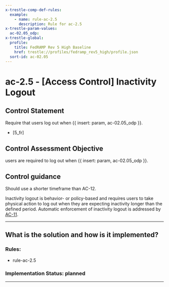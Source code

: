 ```yaml
---
x-trestle-comp-def-rules:
  example:
    - name: rule-ac-2.5
      description: Rule for ac-2.5
x-trestle-param-values:
  ac-02.05_odp:
x-trestle-global:
  profile:
    title: FedRAMP Rev 5 High Baseline
    href: trestle://profiles/fedramp_rev5_high/profile.json
  sort-id: ac-02.05
---
```


# ac-2.5 - \[Access Control\] Inactivity Logout

## Control Statement

Require that users log out when {{ insert: param, ac-02.05_odp }}.

- \[5_fr\]

## Control Assessment Objective

users are required to log out when {{ insert: param, ac-02.05_odp }}.

## Control guidance

Should use a shorter timeframe than AC-12.

Inactivity logout is behavior- or policy-based and requires users to take physical action to log out when they are expecting inactivity longer than the defined period. Automatic enforcement of inactivity logout is addressed by [AC-11](#ac-11).

______________________________________________________________________

## What is the solution and how is it implemented?

<!-- For implementation status enter one of: implemented, partial, planned, alternative, not-applicable -->

<!-- Note that the list of rules under ### Rules: is read-only and changes will not be captured after assembly to JSON -->

<!-- Add control implementation description here for control: ac-2.5 -->

### Rules:

  - rule-ac-2.5

### Implementation Status: planned

______________________________________________________________________
